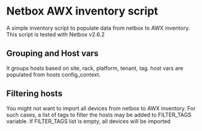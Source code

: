 # Netbox AWX inventory script
A simple inventory script to populate data from netbox to AWX inventory.  This script is tested with Netbox v2.6.2

## Grouping and Host vars
It groups hosts based on site, rack, platform, tenant, tag.
host vars are populated from hosts config_context.

## Filtering hosts
You might not want to import all devices from netbox to AWX inventory.  For such cases, a list of tags to filter the hosts may be added to FILTER_TAGS variable.  If FILTER_TAGS list is empty, all devices will be imported

